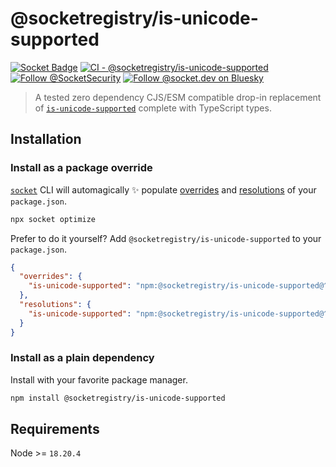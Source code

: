 # @socketregistry/is-unicode-supported

[![Socket Badge](https://socket.dev/api/badge/npm/package/@socketregistry/is-unicode-supported)](https://socket.dev/npm/package/@socketregistry/is-unicode-supported)
[![CI - @socketregistry/is-unicode-supported](https://github.com/SocketDev/socket-registry/actions/workflows/ci.yml/badge.svg)](https://github.com/SocketDev/socket-registry/actions/workflows/ci.yml)
[![Follow @SocketSecurity](https://img.shields.io/twitter/follow/SocketSecurity?style=social)](https://twitter.com/SocketSecurity)
[![Follow @socket.dev on Bluesky](https://img.shields.io/badge/Follow-@socket.dev-1DA1F2?style=social&logo=bluesky)](https://bsky.app/profile/socket.dev)

> A tested zero dependency CJS/ESM compatible drop-in replacement of
> [`is-unicode-supported`](https://socket.dev/npm/package/is-unicode-supported)
> complete with TypeScript types.

## Installation

### Install as a package override

[`socket`](https://socket.dev/npm/package/socket) CLI will automagically ✨
populate
[overrides](https://docs.npmjs.com/cli/v9/configuring-npm/package-json#overrides)
and [resolutions](https://yarnpkg.com/configuration/manifest#resolutions) of
your `package.json`.

```sh
npx socket optimize
```

Prefer to do it yourself? Add `@socketregistry/is-unicode-supported` to your
`package.json`.

```json
{
  "overrides": {
    "is-unicode-supported": "npm:@socketregistry/is-unicode-supported@^1"
  },
  "resolutions": {
    "is-unicode-supported": "npm:@socketregistry/is-unicode-supported@^1"
  }
}
```

### Install as a plain dependency

Install with your favorite package manager.

```sh
npm install @socketregistry/is-unicode-supported
```

## Requirements

Node >= `18.20.4`
